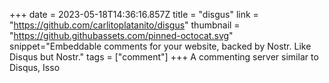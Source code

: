 +++
date = 2023-05-18T14:36:16.857Z
title = "disgus"
link = "https://github.com/carlitoplatanito/disgus"
thumbnail = "https://github.githubassets.com/pinned-octocat.svg"
snippet="Embeddable comments for your website, backed by Nostr. Like Disqus but Nostr."
tags = ["comment"]
+++
A commenting server similar to Disqus, Isso
